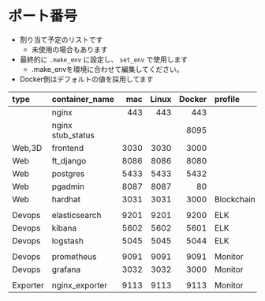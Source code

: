 # ポート番号  

- 割り当て予定のリストです  
  - 未使用の場合もあります
- 最終的に `.make_env` に設定し、 `set_env` で使用します
  - .make_envを環境に合わせて編集してください。
- Docker側はデフォルトの値を採用してます

| type   | container_name    | mac  |Linux |Docker|   profile   |
| :----- | :---------------- | ---: | ---: | ---: | :---------- |
|        | nginx             |  443 |  443 |  443 |             |
|        | nginx stub_status |      |      | 8095 |             |
| Web,3D | frontend          | 3030 | 3030 | 3000 |             |
| Web    | ft_django         | 8086 | 8086 | 8080 |             |
| Web    | postgres          | 5433 | 5433 | 5432 |             |
| Web    | pgadmin           | 8087 | 8087 |   80 |             |
| Web    | hardhat           | 3031 | 3031 | 3000 | Blockchain  |
|        |                   |      |      |      |             |
| Devops | elasticsearch     | 9201 | 9201 | 9200 | ELK         |
| Devops | kibana            | 5602 | 5602 | 5601 | ELK         |
| Devops | logstash          | 5045 | 5045 | 5044 | ELK         |
|        |                   |      |      |      |             |
| Devops | prometheus        | 9091 | 9091 | 9091 | Monitor     |
| Devops | grafana           | 3032 | 3032 | 3000 | Monitor     |
|        |                   |      |      |      |             |
|Exporter| nginx_exporter    | 9113 | 9113 | 9113 | Monitor     |

